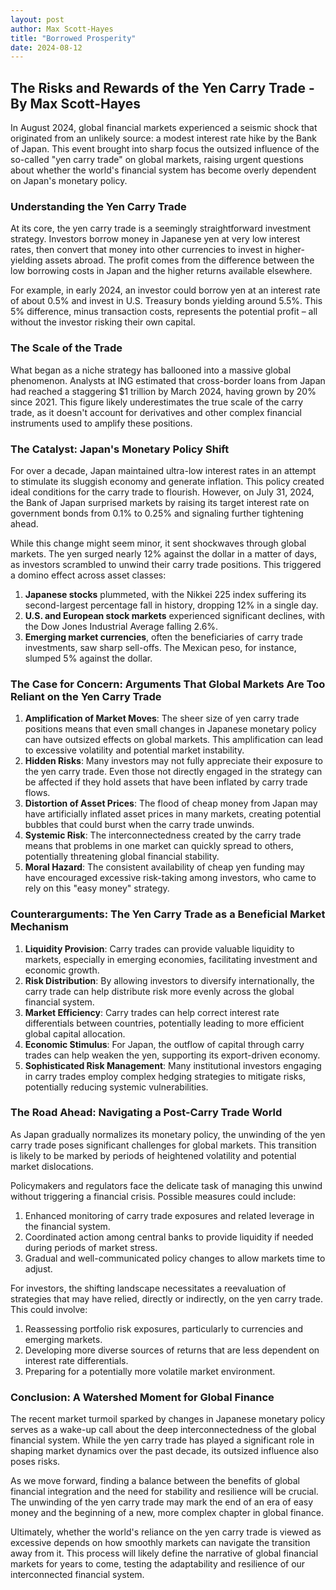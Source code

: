 ```yaml
---
layout: post
author: Max Scott-Hayes
title: "Borrowed Prosperity"
date: 2024-08-12
---
```


## The Risks and Rewards of the Yen Carry Trade - By Max Scott-Hayes 

In August 2024, global financial markets experienced a seismic shock that originated from an unlikely source: a modest interest rate hike by the Bank of Japan. This event brought into sharp focus the outsized influence of the so-called "yen carry trade" on global markets, raising urgent questions about whether the world's financial system has become overly dependent on Japan's monetary policy.

### Understanding the Yen Carry Trade

At its core, the yen carry trade is a seemingly straightforward investment strategy. Investors borrow money in Japanese yen at very low interest rates, then convert that money into other currencies to invest in higher-yielding assets abroad. The profit comes from the difference between the low borrowing costs in Japan and the higher returns available elsewhere.

For example, in early 2024, an investor could borrow yen at an interest rate of about 0.5% and invest in U.S. Treasury bonds yielding around 5.5%. This 5% difference, minus transaction costs, represents the potential profit – all without the investor risking their own capital.

### The Scale of the Trade

What began as a niche strategy has ballooned into a massive global phenomenon. Analysts at ING estimated that cross-border loans from Japan had reached a staggering $1 trillion by March 2024, having grown by 20% since 2021. This figure likely underestimates the true scale of the carry trade, as it doesn't account for derivatives and other complex financial instruments used to amplify these positions.

### The Catalyst: Japan's Monetary Policy Shift

For over a decade, Japan maintained ultra-low interest rates in an attempt to stimulate its sluggish economy and generate inflation. This policy created ideal conditions for the carry trade to flourish. However, on July 31, 2024, the Bank of Japan surprised markets by raising its target interest rate on government bonds from 0.1% to 0.25% and signaling further tightening ahead.

While this change might seem minor, it sent shockwaves through global markets. The yen surged nearly 12% against the dollar in a matter of days, as investors scrambled to unwind their carry trade positions. This triggered a domino effect across asset classes:

1. **Japanese stocks** plummeted, with the Nikkei 225 index suffering its second-largest percentage fall in history, dropping 12% in a single day.
2. **U.S. and European stock markets** experienced significant declines, with the Dow Jones Industrial Average falling 2.6%.
3. **Emerging market currencies**, often the beneficiaries of carry trade investments, saw sharp sell-offs. The Mexican peso, for instance, slumped 5% against the dollar.

### The Case for Concern: Arguments That Global Markets Are Too Reliant on the Yen Carry Trade

1. **Amplification of Market Moves**: The sheer size of yen carry trade positions means that even small changes in Japanese monetary policy can have outsized effects on global markets. This amplification can lead to excessive volatility and potential market instability.
2. **Hidden Risks**: Many investors may not fully appreciate their exposure to the yen carry trade. Even those not directly engaged in the strategy can be affected if they hold assets that have been inflated by carry trade flows.
3. **Distortion of Asset Prices**: The flood of cheap money from Japan may have artificially inflated asset prices in many markets, creating potential bubbles that could burst when the carry trade unwinds.
4. **Systemic Risk**: The interconnectedness created by the carry trade means that problems in one market can quickly spread to others, potentially threatening global financial stability.
5. **Moral Hazard**: The consistent availability of cheap yen funding may have encouraged excessive risk-taking among investors, who came to rely on this "easy money" strategy.

### Counterarguments: The Yen Carry Trade as a Beneficial Market Mechanism

1. **Liquidity Provision**: Carry trades can provide valuable liquidity to markets, especially in emerging economies, facilitating investment and economic growth.
2. **Risk Distribution**: By allowing investors to diversify internationally, the carry trade can help distribute risk more evenly across the global financial system.
3. **Market Efficiency**: Carry trades can help correct interest rate differentials between countries, potentially leading to more efficient global capital allocation.
4. **Economic Stimulus**: For Japan, the outflow of capital through carry trades can help weaken the yen, supporting its export-driven economy.
5. **Sophisticated Risk Management**: Many institutional investors engaging in carry trades employ complex hedging strategies to mitigate risks, potentially reducing systemic vulnerabilities.

### The Road Ahead: Navigating a Post-Carry Trade World

As Japan gradually normalizes its monetary policy, the unwinding of the yen carry trade poses significant challenges for global markets. This transition is likely to be marked by periods of heightened volatility and potential market dislocations.

Policymakers and regulators face the delicate task of managing this unwind without triggering a financial crisis. Possible measures could include:

1. Enhanced monitoring of carry trade exposures and related leverage in the financial system.
2. Coordinated action among central banks to provide liquidity if needed during periods of market stress.
3. Gradual and well-communicated policy changes to allow markets time to adjust.

For investors, the shifting landscape necessitates a reevaluation of strategies that may have relied, directly or indirectly, on the yen carry trade. This could involve:

1. Reassessing portfolio risk exposures, particularly to currencies and emerging markets.
2. Developing more diverse sources of returns that are less dependent on interest rate differentials.
3. Preparing for a potentially more volatile market environment.

### Conclusion: A Watershed Moment for Global Finance

The recent market turmoil sparked by changes in Japanese monetary policy serves as a wake-up call about the deep interconnectedness of the global financial system. While the yen carry trade has played a significant role in shaping market dynamics over the past decade, its outsized influence also poses risks.

As we move forward, finding a balance between the benefits of global financial integration and the need for stability and resilience will be crucial. The unwinding of the yen carry trade may mark the end of an era of easy money and the beginning of a new, more complex chapter in global finance.

Ultimately, whether the world's reliance on the yen carry trade is viewed as excessive depends on how smoothly markets can navigate the transition away from it. This process will likely define the narrative of global financial markets for years to come, testing the adaptability and resilience of our interconnected financial system.